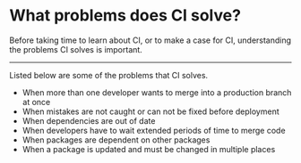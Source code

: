 # What problems does CI solve?

Before taking time to learn about CI, or to make a case for CI, understanding the problems CI solves is important.

---

Listed below are some of the problems that CI solves.

- When more than one developer wants to merge into a production branch at once
- When mistakes are not caught or can not be fixed before deployment
- When dependencies are out of date
- When developers have to wait extended periods of time to merge code
- When packages are dependent on other packages
- When a package is updated and must be changed in multiple places
